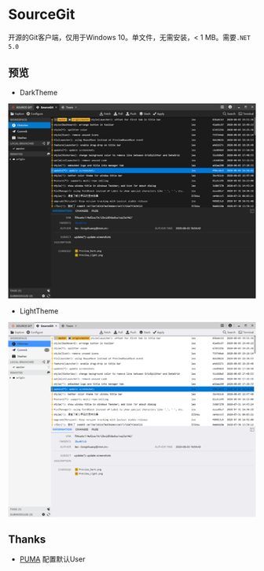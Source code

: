 # SourceGit

开源的Git客户端，仅用于Windows 10。单文件，无需安装，< 1 MB。需要`.NET 5.0`

## 预览

* DarkTheme

![Theme Dark](./screenshots/theme_dark.png)

* LightTheme

![Theme Light](./screenshots/theme_light.png)


## Thanks

* [PUMA](https://gitee.com/whgfu) 配置默认User

